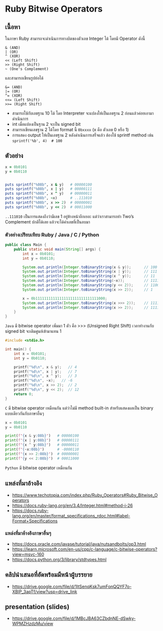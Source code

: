 # Ruby Bitwise Operators
## เนื้อหา

ในภาษา Ruby สามารถจะดำเนินการทางบิตของตัวเลข Integer ได้ โดยมี Operator ดังนี้

```
& (AND)
| (OR)
^ (XOR)
<< (Left Shift)
>> (Right Shift)
~ (One's Complement)
```

และสามารถเขียนรูปย่อได้

```
&= (AND)
|= (OR)
^= (XOR)
<<= (Left Shift)
>>= (Right Shift)
```


- สามารถใช้กับเลขฐาน 10 ได้ โดย Interpreter จะแปลงให้เป็นเลขฐาน 2 ก่อนแล้วค่อยเอามาดำเนินการ  
- int เมื่อแปลงเป็นฐาน 2 จะเป็น signed bit  
- สามารถเขียนเลขฐาน 2 ได้โดย format นี้ `0bxxxx` (x คือ ตัวเลข 0 หรือ 1)  
- การแสดง output ให้เป็นเลขฐาน 2 หลังดำเนินการเสร็จแล้ว ต้องใช้ sprintf method เช่น 
`sprintf('%b', 4)  # 100`

## ตัวอย่าง

```Ruby
x = 0b0101
y = 0b0110


puts sprintf("%08b", x & y)   # 00000100
puts sprintf("%08b", x | y)   # 00000111
puts sprintf("%08b", x ^ y)   # 00000011
puts sprintf("%08b", ~x)  	  # ..111010 
puts sprintf("%08b", x >> 2)  # 00000001
puts sprintf("%08b", y << 2)  # 00011000 
```
`..111010` เป็นการแสดงถึงว่ามีเลข 1 อยู่ข้างหน้าอีกเยอะ แต่ว่าเราสามารถทำ Two’s Complement ปกติได้เลย แล้วจะได้ค่าเลขที่เป็นลบมา

### ตัวอย่างเปรียบเทียบ Ruby / Java / C / Python

```Java
public class Main {
    public static void main(String[] args) {
        int x = 0b0101;
        int y = 0b0110;

        System.out.println(Integer.toBinaryString(x & y));   	// 100
        System.out.println(Integer.toBinaryString(x | y));   	// 111
        System.out.println(Integer.toBinaryString(x ^ y));   	// 11
        System.out.println(Integer.toBinaryString(~x));   		// 11111111111111111111111111111010
        System.out.println(Integer.toBinaryString(y << 2));  	// 1100
        System.out.println(Integer.toBinaryString(x >> 2)); 	// 1

		x = 0b11111111111111111111111111111000; 
		System.out.println(Integer.toBinaryString(x >>> 2)); 	// 111111111111111111111111111110
		System.out.println(Integer.toBinaryString(x >> 2)); 	// 11111111111111111111111111111110
    }
}
```
`Java` มี bitwise operator เพิ่มมา 1 ตัว คือ >>> (Unsigned Right Shift)
เวลาทำงานกับ signed bit จะเติมศูนย์เข้ามาแทน 1

```C
#include <stdio.h>

int main() {
    int x = 0b0101;
    int y = 0b0110; 

    printf("%d\n", x & y);   // 4
    printf("%d\n", x | y);   // 7
    printf("%d\n", x ^ y);   // 3
    printf("%d\n", ~x);   // -6
    printf("%d\n", x >> 2);  // 2
    printf("%d\n", y << 2);  // 12
    return 0;
}
```
`C` มี bitwise operator เหมือนกัน แต่ว่าไม่มี method built-in สำหรับแสดงผลเป็น binary แบบเดียวกันกับภาษาอื่นๆ

```Python
x = 0b0101 
y = 0b0110

print(f"{x & y:08b}")   # 00000100
print(f"{x | y:08b}")   # 00000111
print(f"{x ^ y:08b}")   # 00000011
print(f"{~x:08b}")  	# -0000110
print(f"{x >> 2:08b}")  # 00000001
print(f"{y << 2:08b}")  # 00011000
```
`Python` มี bitwise operator เหมือนกัน

## แหล่งที่มาอ้างอิง
- https://www.techotopia.com/index.php/Ruby_Operators#Ruby_Bitwise_Operators
- https://docs.ruby-lang.org/en/3.4/Integer.html#method-i-26
- https://docs.ruby-lang.org/en/master/format_specifications_rdoc.html#label-Format+Specifications

### แหล่งที่มาอ้างอิงภาษาอื่นๆ

- https://docs.oracle.com/javase/tutorial/java/nutsandbolts/op3.html
- https://learn.microsoft.com/en-us/cpp/c-language/c-bitwise-operators?view=msvc-160
- https://docs.python.org/3/library/stdtypes.html
	
## คลิปนำเสนอที่อัดพร้อมมีหน้าผู้บรรยาย
- https://drive.google.com/file/d/1ItSenqKsk7umFonQQYF7o-XBlP_3apTf/view?usp=drive_link

## presentation (slides)

- https://drive.google.com/file/d/1MBcJBA63CZbdnNE-dSwky-WPMZHzdzMu/view
